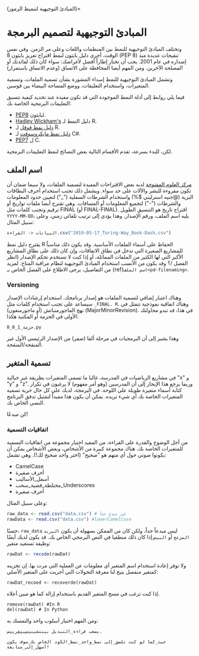 (المبادئ التوجيهية لتنميط الرموز)=
# المبادئ التوجيهية لتصميم البرمجة

وتختلف المبادئ التوجيهية للنمط بين المنظمات واللغات وعلى مر الزمن. وفي نفس الوقت، أجرى دليل بايثون لنمط اقتراح تعزيز بايثون 8 (PEP 8) تنقيحات عديدة منذ إصداره في عام 2001. يجب أن تختار إطاراً أفضل لأغراضك: سواء كان ذلك لفائدتك أو لمصلحة الآخرين. ومن المهم أيضا المحافظة على الاتساق (وعدم الاتساق باستمرار)!

وتشمل المبادئ التوجيهية للنمط إسداء المشورة بشأن تسمية الملفات، وتسمية المتغيرات، واستخدام التعليقات، ووضع المساحة البيضاء بين قوسين.

فيما يلي روابط إلى أدلة النمط الموجودة التي قد تكون مفيدة عند تحديد كيفية تنسيق التعليمات البرمجية الخاصة بك:

* [PEP8](https://www.python.org/dev/peps/pep-0008/) لبايثون.
* [Hadley Wickham's](http://adv-r.had.co.nz/Style.html) دليل النمط لـ R.
* [دليل نمط قوقل](https://google.github.io/styleguide/Rguide.xml) لـ R.
* [دليل نمط مايكروسوفت](https://docs.microsoft.com/en-us/dotnet/csharp/programming-guide/inside-a-program/coding-conventions) لـ C#.
* [PEP7](https://www.python.org/dev/peps/pep-0007/) ل C.

لكن، للبدء بسرعة، تقدم الأقسام التالية بعض النصائح لنمط التعليمات البرمجية.

## اسم الملف

[مركز العلوم المفتوحة](http://help.osf.io/m/bestpractices/l/609932-file-naming) لديه بعض الاقتراحات المفيدة لتسمية الملفات، ولا سيما ضمان أن تكون مقروءة للبشر والآلات على حد سواء. ويشمل ذلك تجنب استخدام أحرف البطاقات البرية (@جنيه استرليني $%) واستخدام الشرطات السفلية ("\_") لتعيين حدود المعلومات والشرطات ("\-") لتجميع المعلومات أو المسافات. وهي تقترح أيضا ملفات تواريخ أو ترقيم وتجنب كلمات مثل FINAL (أو FINAL-FINAL). اقتراح تاريخ هو التنسيق الطويل `YYYY-MM-DD`، يليه اسم الملف، ورقم الإصدار. وهذا يؤدي إلى ترتيب تلقائي زمني. وعلى سبيل المثال:

```r
البيانات <- القراءة.csv("2019-05-17_Turing-Way_Book-Dash.csv")

```
يقترح دليل نمط R الحفاظ على أسماء الملفات الأساسية. وقد يكون ذلك مناسباً للمشاريع الصغيرة التي تدخل في نطاق الاتفاقات، وإن كان ذلك على نطاق المشاريع الأكبر التي لها الكثير من الملفات المماثلة، أو إذا كنت لا تستخدم تحكم الإصدار (انظر الفصل /؟ وقد يكون من الأنسب استخدام المبادئ التوجيهية لنظام مراقبة المناخ. لمزيد من التفاصيل، يرجى الاطلاع على الفصل الخاص بـ {ref}`اسم الملف<pd-filenaming>`.

### Versioning

وهناك اعتبار إضافي لتسمية الملفات هو إصدار برنامجك. استخدام إرشادات الإصدار سيساعد على تجنب استخدام كلمات مثل `_FINAL. R`. وهناك اتفاقية نموذجية تتمثل في نهج الماجورمنباتش (أو ماجورمنغون) (MajorMinorRevision). في هذا، قد تبدو محاولتك الأولى في الحزمة أو المكتبة هكذا:
```
حزمة_1_0_0.py
```
وهذا يشير إلى أن البرمجيات في مرحلة ألفا (صفر) من الإصدار الرئيسي الأول غير المنقحة/المنقحة.

## تسمية المتغير

في مشاريع الرياضيات في المدرسة، غالبا ما تسمى المتغيرات بطريقة غير خيالية "x" و "y" و "z". وربما يرجع هذا الإيجاز إلى أن المدرسين (وهو أمر مفهوم) لا يرغبون في تكرار كتابة أسماء متغيرة طويلة على اللوحة. في البرمجة، لديك على كل حال حرية تسمية المتغيرات الخاصة بك أي شيء تريده. يمكن أن يكون هذا مفيداً لتمثيل تدفق البرنامج النصي الخاص بك.

كن مبدعًا!

### اتفاقيات التسمية

من أجل الوضوح والقدرة على القراءة، من المفيد اختيار مجموعة من اتفاقيات التسمية للمتغيرات الخاصة بك. هناك مجموعة كبيرة من الأشخاص، وبعض الأشخاص يمكن أن يكونوا صوتي حول أي منهم هو "صحيح" (اختر واحد صحيح لك!). وهي تشمل:

- CamelCase
- أحرف صغيرة
- أسفل_الأساليب
- مختلطة_قضية_سحب_Underscores
- أحرف صغيرة

وعلى سبيل المثال:

```r
raw_data <- read.csv("data.csv") # غير مبدع جداً
rawData <- read.csv("data.csv") #lowerCamelCase
```

حسنًا، `raw_data` ليس مبدعاً جداً، ولكن كان من الممكن بسهولة أن يكون `البريد المزعج` أو `البيض` إذا كان ذلك منطقيا في النص البرمجي الخاص بك. قد يكون لديك أيضًا وظيفة تستعيد متغير:

```r
rawDat <- recode(rawDat)
```

ولا توفر إعادة استخدام اسم المتغير أي معلومات عن العملية التي مرت بها. إن تخزينه كمتغير منفصل يتيح لنا معرفة التحولات التي أجريت على المتغير الأصلي:

```
rawDat_recoed <- recoverde(rawDat)
```

إذا كنت ترغب في مسح المتغير القديم باستخدام إزالة كما هو مبين أعلاه.

```
remove(rawDat) #In R
del(rawDat) # In Python
```

ومن المهم اختيار أسلوب واحد والتمسك به:

```
يصعب قراءة_التبديل بينتشينتِسِينِفِرِنِتِسِ.
```

```
حيث_كما لو كنت تلصق_إلى نمط_واحد_نمط_الكود الخاص بك_سوف يكون أسهل_إلى_متابعة!
```
